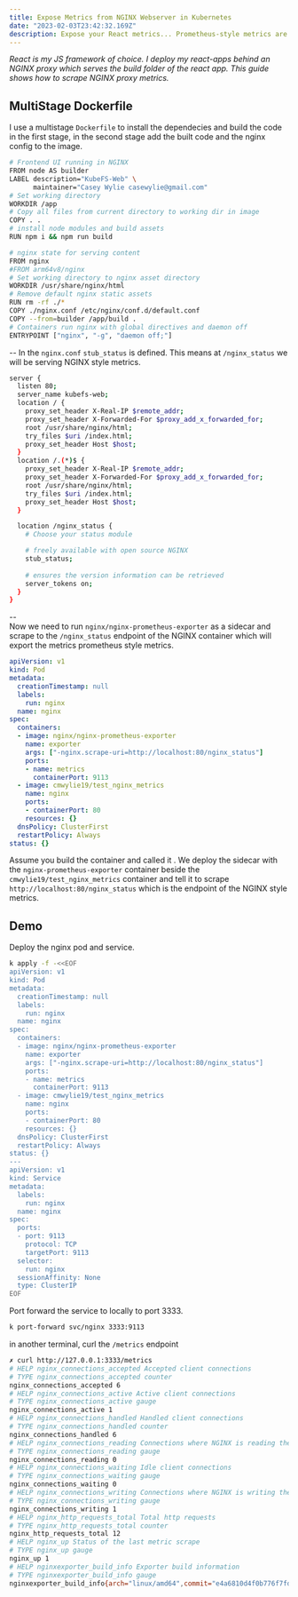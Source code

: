 ```yaml
---
title: Expose Metrics from NGINX Webserver in Kubernetes
date: "2023-02-03T23:42:32.169Z"
description: Expose your React metrics... Prometheus-style metrics are important for frontends because they allow for real-time monitoring and analysis of application performance. This helps frontend developers identify and diagnose issues quickly and efficiently, and make informed decisions about how to optimize the user experience.
---
```


_React is my JS framework of choice. I deploy my react-apps behind an NGINX proxy which serves the build folder of the react app. This guide shows how to scrape NGINX proxy metrics._ 


## MultiStage Dockerfile

I use a multistage `Dockerfile` to install the dependecies and build the code in the first stage, in the second stage add the built code and the nginx config to the image. 


```bash
# Frontend UI running in NGINX
FROM node AS builder
LABEL description="KubeFS-Web" \
      maintainer="Casey Wylie casewylie@gmail.com"
# Set working directory
WORKDIR /app
# Copy all files from current directory to working dir in image
COPY . .
# install node modules and build assets
RUN npm i && npm run build 

# nginx state for serving content
FROM nginx
#FROM arm64v8/nginx
# Set working directory to nginx asset directory
WORKDIR /usr/share/nginx/html
# Remove default nginx static assets
RUN rm -rf ./*
COPY ./nginx.conf /etc/nginx/conf.d/default.conf
COPY --from=builder /app/build .
# Containers run nginx with global directives and daemon off
ENTRYPOINT ["nginx", "-g", "daemon off;"]
```
--
In the `nginx.conf` `stub_status` is defined. This means at `/nginx_status` we will be serving NGINX style metrics. 

```bash
server { 
  listen 80;
  server_name kubefs-web;
  location / {
    proxy_set_header X-Real-IP $remote_addr;
    proxy_set_header X-Forwarded-For $proxy_add_x_forwarded_for;
    root /usr/share/nginx/html;
    try_files $uri /index.html;
    proxy_set_header Host $host;
  }
  location /.(*)$ {
    proxy_set_header X-Real-IP $remote_addr;
    proxy_set_header X-Forwarded-For $proxy_add_x_forwarded_for;
    root /usr/share/nginx/html;
    try_files $uri /index.html;
    proxy_set_header Host $host;
  }

  location /nginx_status {
    # Choose your status module

    # freely available with open source NGINX
    stub_status;
    
    # ensures the version information can be retrieved
    server_tokens on;
  }
}
```
--  
Now we need to run `nginx/nginx-prometheus-exporter` as a sidecar and scrape to the `/nginx_status` endpoint of the NGINX container which will export the metrics prometheus style metrics.

```yaml
apiVersion: v1
kind: Pod
metadata:
  creationTimestamp: null
  labels:
    run: nginx
  name: nginx
spec:
  containers:
  - image: nginx/nginx-prometheus-exporter
    name: exporter
    args: ["-nginx.scrape-uri=http://localhost:80/nginx_status"]
    ports:
    - name: metrics
      containerPort: 9113
  - image: cmwylie19/test_nginx_metrics
    name: nginx
    ports:
    - containerPort: 80
    resources: {}
  dnsPolicy: ClusterFirst
  restartPolicy: Always
status: {}
```

Assume you build the container and called it . We deploy the sidecar with the `nginx-prometheus-exporter` container beside the `cmwylie19/test_nginx_metrics` container and tell it to scrape `http://localhost:80/nginx_status` which is the endpoint of the NGINX style metrics.   

## Demo

Deploy the nginx pod and service.      
```bash
k apply -f -<<EOF
apiVersion: v1
kind: Pod
metadata:
  creationTimestamp: null
  labels:
    run: nginx
  name: nginx
spec:
  containers:
  - image: nginx/nginx-prometheus-exporter
    name: exporter
    args: ["-nginx.scrape-uri=http://localhost:80/nginx_status"]
    ports:
    - name: metrics
      containerPort: 9113
  - image: cmwylie19/test_nginx_metrics
    name: nginx
    ports:
    - containerPort: 80
    resources: {}
  dnsPolicy: ClusterFirst
  restartPolicy: Always
status: {}
---
apiVersion: v1
kind: Service
metadata:
  labels:
    run: nginx
  name: nginx
spec:
  ports:
  - port: 9113
    protocol: TCP
    targetPort: 9113
  selector:
    run: nginx
  sessionAffinity: None
  type: ClusterIP
EOF
```

Port forward the service to locally to port 3333.   

```bash
k port-forward svc/nginx 3333:9113
```

in another terminal, curl the `/metrics` endpoint


```bash
✗ curl http://127.0.0.1:3333/metrics
# HELP nginx_connections_accepted Accepted client connections
# TYPE nginx_connections_accepted counter
nginx_connections_accepted 6
# HELP nginx_connections_active Active client connections
# TYPE nginx_connections_active gauge
nginx_connections_active 1
# HELP nginx_connections_handled Handled client connections
# TYPE nginx_connections_handled counter
nginx_connections_handled 6
# HELP nginx_connections_reading Connections where NGINX is reading the request header
# TYPE nginx_connections_reading gauge
nginx_connections_reading 0
# HELP nginx_connections_waiting Idle client connections
# TYPE nginx_connections_waiting gauge
nginx_connections_waiting 0
# HELP nginx_connections_writing Connections where NGINX is writing the response back to the client
# TYPE nginx_connections_writing gauge
nginx_connections_writing 1
# HELP nginx_http_requests_total Total http requests
# TYPE nginx_http_requests_total counter
nginx_http_requests_total 12
# HELP nginx_up Status of the last metric scrape
# TYPE nginx_up gauge
nginx_up 1
# HELP nginxexporter_build_info Exporter build information
# TYPE nginxexporter_build_info gauge
nginxexporter_build_info{arch="linux/amd64",commit="e4a6810d4f0b776f7fde37fea1d84e4c7284b72a",date="2022-09-07T21:09:51Z",dirty="false",go="go1.19",version="0.11.0"} 1
```